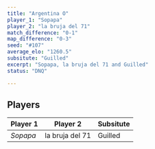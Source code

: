 ```yaml
---
title: "Argentina O"
player_1: "Sopapa"
player_2: "la bruja del 71"
match_difference: "0-1"
map_difference: "0-3"
seed: "#107"
average_elo: "1260.5"
subsitute: "Guilled"
excerpt: "Sopapa, la bruja del 71 and Guilled"
status: "DNQ"

---
```

## Players

| Player 1 | Player 2 | Subsitute |
| -- | -- | -- |
| *Sopapa* | la bruja del 71 | Guilled |
